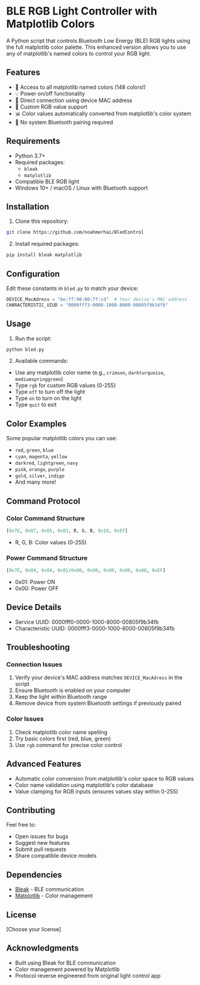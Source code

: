 # BLE RGB Light Controller with Matplotlib Colors

A Python script that controls Bluetooth Low Energy (BLE) RGB lights using the full matplotlib color palette. This enhanced version allows you to use any of matplotlib's named colors to control your RGB light.

## Features
- 🎨 Access to all matplotlib named colors (148 colors!)
- 💡 Power on/off functionality
- 🎯 Direct connection using device MAC address
- 🌈 Custom RGB value support
- 📊 Color values automatically converted from matplotlib's color system
- 🔌 No system Bluetooth pairing required

## Requirements
- Python 3.7+
- Required packages:
  - `bleak`
  - `matplotlib`
- Compatible BLE RGB light
- Windows 10+ / macOS / Linux with Bluetooth support

## Installation

1. Clone this repository:
```bash
git clone https://github.com/noahmerhai/BledControl
```

2. Install required packages:
```bash
pip install bleak matplotlib
```

## Configuration
Edit these constants in `bled.py` to match your device:
```python
DEVICE_MacAdress = "be:ff:90:00:7f:cd"  # Your device's MAC address
CHARACTERISTIC_UIUD = "0000fff3-0000-1000-8000-00805f9b34fb"
```

## Usage

1. Run the script:
```bash
python bled.py
```

2. Available commands:
- Use any matplotlib color name (e.g., `crimson`, `darkturquoise`, `mediumspringgreen`)
- Type `rgb` for custom RGB values (0-255)
- Type `off` to turn off the light
- Type `on` to turn on the light
- Type `quit` to exit

## Color Examples
Some popular matplotlib colors you can use:
- `red`, `green`, `blue`
- `cyan`, `magenta`, `yellow`
- `darkred`, `lightgreen`, `navy`
- `pink`, `orange`, `purple`
- `gold`, `silver`, `indigo`
- And many more!

## Command Protocol

### Color Command Structure
```python
[0x7E, 0x07, 0x05, 0x03, R, G, B, 0x10, 0xEF]
```
- R, G, B: Color values (0-255)

### Power Command Structure
```python
[0x7E, 0x04, 0x04, 0x01/0x00, 0x00, 0x00, 0x00, 0x00, 0xEF]
```
- 0x01: Power ON
- 0x00: Power OFF

## Device Details
- Service UUID: 0000fff0-0000-1000-8000-00805f9b34fb
- Characteristic UUID: 0000fff3-0000-1000-8000-00805f9b34fb

## Troubleshooting

### Connection Issues
1. Verify your device's MAC address matches `DEVICE_MacAdress` in the script
2. Ensure Bluetooth is enabled on your computer
3. Keep the light within Bluetooth range
4. Remove device from system Bluetooth settings if previously paired

### Color Issues
1. Check matplotlib color name spelling
2. Try basic colors first (red, blue, green)
3. Use `rgb` command for precise color control

## Advanced Features
- Automatic color conversion from matplotlib's color space to RGB values
- Color name validation using matplotlib's color database
- Value clamping for RGB inputs (ensures values stay within 0-255)

## Contributing
Feel free to:
- Open issues for bugs
- Suggest new features
- Submit pull requests
- Share compatible device models

## Dependencies
- [Bleak](https://github.com/hbldh/bleak) - BLE communication
- [Matplotlib](https://matplotlib.org/) - Color management

## License
[Choose your license]

## Acknowledgments
- Built using Bleak for BLE communication
- Color management powered by Matplotlib
- Protocol reverse engineered from original light control app
